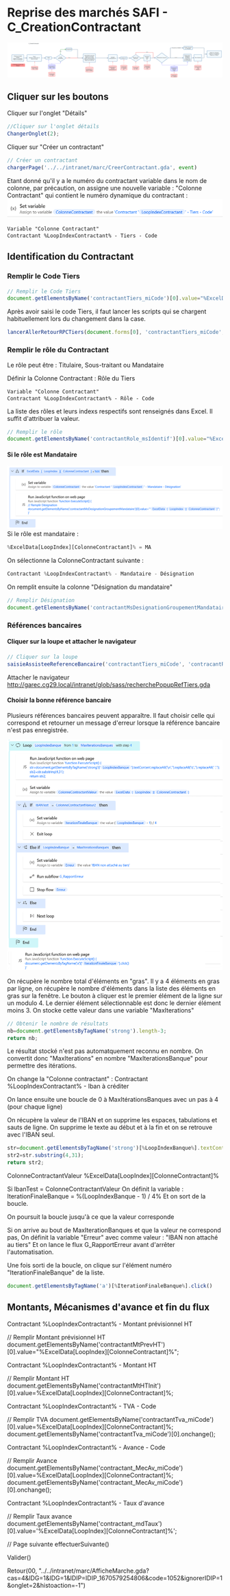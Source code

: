 # Reprise des marchés SAFI - C_CreationContractant

![Reprise Marchés SAFI - C_CreationNouveauContractant Diagramme](RepriseMarchesSAFI-C_CreationNouveauContractant_Diagramme.png)
## Cliquer sur les boutons
Cliquer sur l'onglet "Détails"
```javascript
//Cliquer sur l'onglet détails
ChangerOnglet(2);
```

Cliquer sur "Créer un contractant"
```javascript
// Créer un contractant
chargerPage('../../intranet/marc/CreerContractant.gda', event)
```

Etant donné qu'il y a le numéro du contractant variable dans le nom de colonne, par précaution, on assigne une nouvelle variable : "Colonne Contractant" qui contient le numéro dynamique du contractant :
![Reprise Marchés SAFI - C_CreationNouveauContractant Colonne Contractant](RepriseMarchesSAFI-C_CreationNouveauContractant_ColonneContractant.png)

```
Variable "Colonne Contractant"
Contractant %LoopIndexContractant% - Tiers - Code
```
## Identification du Contractant
### Remplir le Code Tiers
```javascript
// Remplir le Code Tiers
document.getElementsByName('contractantTiers_miCode')[0].value="%ExcelData[LoopIndex][ColonneContractant]%";
```
Après avoir saisi le code Tiers, il faut lancer les scripts qui se chargent habituellement lors du changement dans la case.
```javascript
lancerAllerRetourRPCTiers(document.forms[0], 'contractantTiers_miCode', 'contractantTiers_msLib', 'contractantRefBancaire_miCode', 'contractantRefBancaire_msLib', 'contractantTiers_miCode', null, 'callbackRetourARTiers','contracantRefBancaireTiers_miCode','contracantRefBancaireTiers_msLibelle','provenance');
```
### Remplir le rôle du Contractant
Le rôle peut être : Titulaire, Sous-traitant ou Mandataire

Définir la Colonne Contractant : Rôle du Tiers
```
Variable "Colonne Contractant"
Contractant %LoopIndexContractant% - Rôle - Code
```

La liste des rôles et leurs indexs respectifs sont renseignés dans Excel. Il suffit d'attribuer la valeur.
```javascript
// Remplir le rôle
document.getElementsByName('contractantRole_msIdentif')[0].value="%ExcelData[LoopIndex][ColonneContractant]%";
```

#### Si le rôle est Mandataire
![Reprise Marchés SAFI - C_CreationNouveauContractant Mandataire](RepriseMarchesSAFI-C_CreationNouveauContractant_Mandataire.png)
Si le rôle est mandataire :
```javascript
%ExcelData[LoopIndex][ColonneContractant]% = MA
```

On sélectionne la ColonneContractant suivante :
```javascript
Contractant %LoopIndexContractant% - Mandataire - Désignation
```

On remplit ensuite la colonne "Désignation du mandataire"

```javascript
// Remplir Désignation
document.getElementsByName('contractantMsDesignationGroupementMandataire')[0].value="%ExcelData[LoopIndex][ColonneContractant]%";
```

### Références bancaires

#### Cliquer sur la loupe et attacher le navigateur

```javascript
// Cliquer sur la loupe
saisieAssisteeReferenceBancaire('contractantTiers_miCode', 'contracantRefBancaireTiers_miCode', 'contractantRefBancaire_miCode', 'contractantRefBancaire_msLib');
```

Attacher le navigateur
http://garec.cg29.local/intranet/glob/sass/recherchePopupRefTiers.gda

#### Choisir la bonne référence bancaire

Plusieurs références bancaires peuvent apparaître. Il faut choisir celle qui correspond et retourner un message d'erreur lorsque la référence bancaire n'est pas enregistrée.

![Reprise Marchés SAFI - C_CreationNouveauContractant Banque](RepriseMarchesSAFI-C_CreationNouveauContractant_Banque.png)

On récupère le nombre total d'éléments en "gras".
Il y a 4 éléments en gras par ligne, on récupère le nombre d'éléments dans la liste des éléments en gras sur la fenêtre.
Le bouton à cliquer est le premier élément de la ligne sur un modulo 4.
Le dernier élément sélectionnable est donc le dernier élément moins 3.
On stocke cette valeur dans une variable "MaxIterations"


```javascript
// Obtenir le nombre de résultats
nb=document.getElementsByTagName('strong').length-3;
return nb;
```

Le résultat stocké n'est pas automatquement reconnu en nombre. On convertit donc "MaxIterations" en nombre "MaxIterationsBanque" pour permettre des itérations.

On change la "Colonne contractant" :
Contractant %LoopIndexContractant% - Iban à créditer

On lance ensuite une boucle de 0 à MaxItérationsBanques avec un pas à 4 (pour chaque ligne)

On récupère la valeur de l'IBAN et on supprime les espaces, tabulations et sauts de ligne. On supprime le texte au début et à la fin et on se retrouve avec l'IBAN seul.

```javascript
str=document.getElementsByTagName('strong')[%LoopIndexBanque%].textContent.replaceAll('\n','').replaceAll('\t','').replaceAll(' ','');
str2=str.substring(4,31);
return str2;
```

ColonneContractantValeur
%ExcelData[LoopIndex][ColonneContractant]%

Si IbanTest = ColonneContractantValeur
On définit la variable : IterationFinaleBanque = %(LoopIndexBanque - 1) / 4%
Et on sort de la boucle.

On poursuit la boucle jusqu'à ce que la valeur corresponde

Si on arrive au bout de MaxIterationBanques et que la valeur ne correspond pas,
On définit la variable "Erreur" avec comme valeur : "IBAN non attaché au tiers"
Et on lance le flux G_RapportErreur avant d'arrêter l'automatisation.

Une fois sorti de la boucle, on clique sur l'élément numéro "IterationFinaleBanque" de la liste.

```javascript
document.getElementsByTagName('a')[%IterationFinaleBanque%].click()
```



## Montants, Mécanismes d'avance et fin du flux


Contractant %LoopIndexContractant% - Montant prévisionnel HT

// Remplir Montant prévisionnel HT
document.getElementsByName('contractantMtPrevHT')[0].value="%ExcelData[LoopIndex][ColonneContractant]%";


Contractant %LoopIndexContractant% - Montant HT


// Remplir Montant HT
document.getElementsByName('contractantMtHTInit')[0].value=%ExcelData[LoopIndex][ColonneContractant]%;

Contractant %LoopIndexContractant% - TVA - Code

// Remplir TVA
document.getElementsByName('contractantTva_miCode')[0].value=%ExcelData[LoopIndex][ColonneContractant]%;
document.getElementsByName('contractantTva_miCode')[0].onchange();


Contractant %LoopIndexContractant% - Avance - Code

// Remplir Avance
document.getElementsByName('contractant_MecAv_miCode')[0].value=%ExcelData[LoopIndex][ColonneContractant]%;
document.getElementsByName('contractant_MecAv_miCode')[0].onchange();

Contractant %LoopIndexContractant% - Taux d'avance

// Remplir Taux avance
document.getElementsByName('contractant_mdTaux')[0].value='%ExcelData[LoopIndex][ColonneContractant]%';

// Page suivante
effectuerSuivante()

Valider()

Retour(00, "../../intranet/marc/AfficheMarche.gda?cas=4&IDG=1&IDG=1&IDIP=IDIP_1670579254806&code=1052&ignorerIDIP=1&onglet=2&histoaction=-1")




